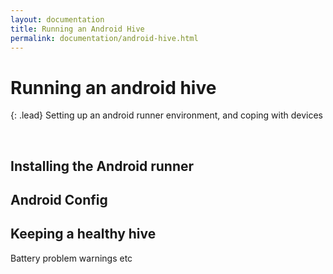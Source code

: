 ```yaml
---
layout: documentation
title: Running an Android Hive
permalink: documentation/android-hive.html
---
```


# Running an android hive

{: .lead}
Setting up an android runner environment, and coping with devices

<br />

## Installing the Android runner

## Android Config

## Keeping a healthy hive

Battery problem warnings etc

